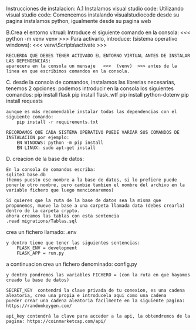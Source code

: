 Instrucciones de instalacion:
A.1 Instalamos visual studio code:
    Utilizando visual studio code: 
    Comencemos instalando visualstudiocode desde su pagina
    instalamos python, igualmente desde su pagina web

B.Crea el entorno vitrual: 
    Introduce el siguiente comando en la consola: 
    <<< python -m venv venv >>>
    Para activarlo, introduce: 
    (sistema operativo windows): <<< venv\Scripts\activate >>>

    RECUERDA QUE DEBES TENER ACTIVADO EL ENTORNO VIRTUAL ANTES DE INSTALAR LAS DEPENDENCIAS:
    aparecera en la consola un mensaje   <<<  (venv)  >>> antes de la linea en que escribimos comandos en la consola.        

C. desde la consola de comandos, instalamos las librerias necesarias, tenemos 2 opciones: 
    podemos introducir en la consola los siguientes comandos:
    pip install flask
    pip install flask_wtf
    pip install python-dotenv
    pip install requests 

    
    aunque es más recomendable instalar todas las dependencias con el siguiente comando:
        pip install -r requirements.txt

    RECORDAMOS QUE CADA SISTEMA OPERATIVO PUEDE VARIAR SUS COMANDOS DE INSTALACION por ejemplo:
        EN WINDOWS: python -m pip install 
        EN LINUX: sudo apt-get install 

D. creacion de la base de datos:

    En la consola de comandos escriba: 
    sqlite3 base.db 
    (hemos puesto ese nombre a la base de datos, si lo prefiere puede ponerle otro nombre, pero cambie tambien el nombre del archivo en la variable fichero que luego mencionaremos)

    Si quieres que la ruta de la base de datos sea la misma que proponemos, mueve la base a una carpeta llamada data (debes crearla) dentro de la carpeta crypto.
    ahora creamos las tablas con esta sentencia
    .read migrations/Tablas.sql


crea un fichero llamado: .env

    y dentro tiene que tener las siguientes sentencias:  
        FLASK_ENV = development
        FLASK_APP = run.py

a continuacion crea un fichero denominado: config.py

    y dentro pondremos las variables FICHERO = (con la ruta en que hayamos creado la base de datos) 

    SECRET_KEY  contendrá la clave privada de tu conexion, es una cadena aleatoria, crea una propia e introducela aqui como una cadena
    pueder crear una cadena aleatoria facilmente en la siguiente pagina: https://randomkeygen.com/

    api_key contendrá la clave para acceder a la api, la obtendremos de la pagina: https://coinmarketcap.com/api/




